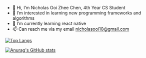 - 👋 Hi, I’m Nicholas Ooi Zhee Chen, 4th Year CS Student
- 👀 I’m interested in learning new programming frameworks and algorithms
- 🌱 I’m currently learning react native
- 📫 Can reach me via my email nicholasooi10@gmail.com

[![Top Langs](https://github-readme-stats.vercel.app/api/top-langs/?username=nickyui99)](https://github.com/anuraghazra/github-readme-stats)

[![Anurag's GitHub stats](https://github-readme-stats.vercel.app/api?username=nickyui99)](https://github.com/anuraghazra/github-readme-stats)

<!---
nickyui99/nickyui99 is a ✨ special ✨ repository because its `README.md` (this file) appears on your GitHub profile.
You can click the Preview link to take a look at your changes.
--->
